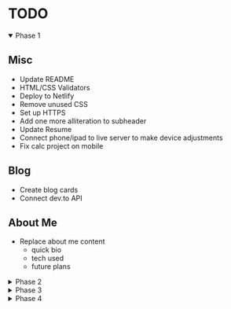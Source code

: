 # TODO

<details open>

  <summary>Phase 1</summary>

## Misc

- Update README
- HTML/CSS Validators
- Deploy to Netlify
- Remove unused CSS
- Set up HTTPS
- Add one more alliteration to subheader
- Update Resume
- Connect phone/ipad to live server to make device adjustments
- Fix calc project on mobile

## Blog

- Create blog cards
- Connect dev.to API

## About Me

- Replace about me content
  - quick bio
  - tech used
  - future plans

</details>

<details>

  <summary>Phase 2</summary>

## Nav

- add a light mode toggle
- add resume button

## Projects

- Add more details about each project
  - add text on hover similar to [this](https://mattfarley.ca/)
    - link for source and link for app
  - add accordion on mobile

</details>

<details>

  <summary>Phase 3</summary>

- Migrate to React
- Add testing

</details>

<details>

  <summary>Phase 4</summary>

- Add Gatsby

 </details>
